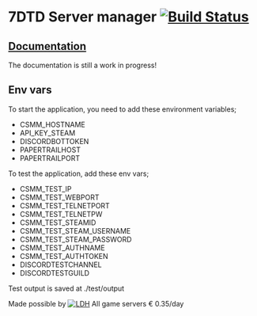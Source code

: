 # 7DTD Server manager [![Build Status](https://travis-ci.org/niekcandaele/7-Days-To-Die-Server-Manager.svg?branch=master)](https://travis-ci.org/niekcandaele/7-Days-To-Die-Server-Manager)

## [Documentation](https://niekcandaele.github.io/7-Days-To-Die-Server-Manager/)

The documentation is still a work in progress!

## Env vars

To start the application, you need to add these environment variables;

 - CSMM_HOSTNAME
 - API_KEY_STEAM
 - DISCORDBOTTOKEN
 - PAPERTRAILHOST
 - PAPERTRAILPORT

To test the application, add these env vars;

 - CSMM_TEST_IP
 - CSMM_TEST_WEBPORT
 - CSMM_TEST_TELNETPORT
 - CSMM_TEST_TELNETPW
 - CSMM_TEST_STEAMID
 - CSMM_TEST_STEAM_USERNAME
 - CSMM_TEST_STEAM_PASSWORD
 - CSMM_TEST_AUTHNAME
 - CSMM_TEST_AUTHTOKEN
 - DISCORDTESTCHANNEL
 - DISCORDTESTGUILD

Test output is saved at ./test/output

Made possible by
[![LDH](https://i.imgur.com/rfmQjA2.png)](https://letsdohosting.com/?p=Register&ref=Cata)
All game servers € 0.35/day